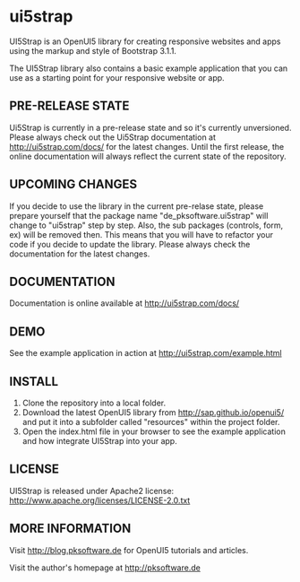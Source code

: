 ui5strap
========

UI5Strap is an OpenUI5 library for creating responsive websites and apps using the markup and style of Bootstrap 3.1.1.

The UI5Strap library also contains a basic example application that you can use as a starting point for your responsive website or app.

PRE-RELEASE STATE
-----------------

Ui5Strap is currently in a pre-release state and so it's currently unversioned. Please always check out the Ui5Strap documentation at http://ui5strap.com/docs/ for the latest changes. Until the first release, the online documentation will always reflect the current state of the repository.

UPCOMING CHANGES
----------------

If you decide to use the library in the current pre-relase state, please prepare yourself that the package name "de_pksoftware.ui5strap" will change to "ui5strap" step by step. Also, the sub packages (controls, form, ex) will be removed then. This means that you will have to refactor your code if you decide to update the library. Please always check the documentation for the latest changes.

DOCUMENTATION
----

Documentation is online available at http://ui5strap.com/docs/

DEMO
----

See the example application in action at http://ui5strap.com/example.html

INSTALL
-------

1. Clone the repository into a local folder. 
2. Download the latest OpenUI5 library from http://sap.github.io/openui5/ and put it into a subfolder called "resources" within the project folder. 
3. Open the index.html file in your browser to see the example application and how integrate UI5Strap into your app.

LICENSE
-------

UI5Strap is released under Apache2 license: http://www.apache.org/licenses/LICENSE-2.0.txt

MORE INFORMATION
----------------

Visit http://blog.pksoftware.de for OpenUI5 tutorials and articles.

Visit the author's homepage at http://pksoftware.de

